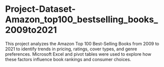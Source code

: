 # Project-Dataset-Amazon_top100_bestselling_books_2009to2021
This project analyzes the Amazon Top 100 Best-Selling Books from 2009 to 2021 to identify trends in pricing, ratings, cover types, and genre preferences. Microsoft Excel and pivot tables were used to explore how these factors influence book rankings and consumer choices.
